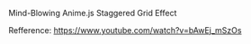 Mind-Blowing Anime.js Staggered Grid Effect

Refference: https://www.youtube.com/watch?v=bAwEj_mSzOs
